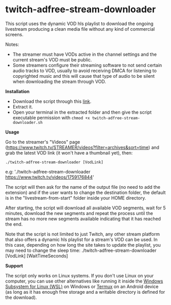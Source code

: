 # twitch-adfree-stream-downloader
This script uses the dynamic VOD hls playlist to download the ongoing livestream producing a clean media file without any kind of commercial screens.

Notes:
- The streamer must have VODs active in the channel settings and the current stream's VOD must be public.
- Some streamers configure their streaming software to not send certain audio tracks to VOD, usually to avoid receiving DMCA for listening to copyrighted music and this will cause that type of audio to be silent when downloading the stream through VOD.

<b>Installation</b>
- Download the script through this [link](https://github.com/KaMyKaSii/twitch-adfree-stream-downloader/archive/refs/heads/main.zip).
- Extract it.
- Open your terminal in the extracted folder and then give the script executable permission with ```chmod +x twitch-adfree-stream-downloader.sh```

<b>Usage</b>

Go to the streamer's "Videos" page (https://www.twitch.tv/STREAMER/videos?filter=archives&sort=time) and grab the latest VOD link (it won't have a thumbnail yet), then:

```
./twitch-adfree-stream-downloader [VodLink]
```


e.g:
'./twitch-adfree-stream-downloader https://www.twitch.tv/videos/1759176844'

The script will then ask for the name of the output file (no need to add the extension) and if the user wants to change the destination folder, the default is in the "livestream-from-start" folder inside your HOME directory.

After starting, the script will download all available VOD segments, wait for 5 minutes, download the new segments and repeat the process until the stream has no more new segments available indicating that it has reached the end.

Note that the script is not limited to just Twitch, any other stream platform that also offers a dynamic hls playlist for a stream's VOD can be used. In this case, depending on how long the site takes to update the playlist, you may need to change the sleep time:
./twitch-adfree-stream-downloader [VodLink] [WaitTimeSeconds]

<b>Support</b>

The script only works on Linux systems. If you don't use Linux on your computer, you can use other alternatives like running it inside the [Windows Subsystem for Linux (WSL)](https://learn.microsoft.com/windows/wsl/install) on Windows or [Termux](https://github.com/termux/termux-app) on an Android device (as long as it has enough free storage and a writable directory is defined for the download).
